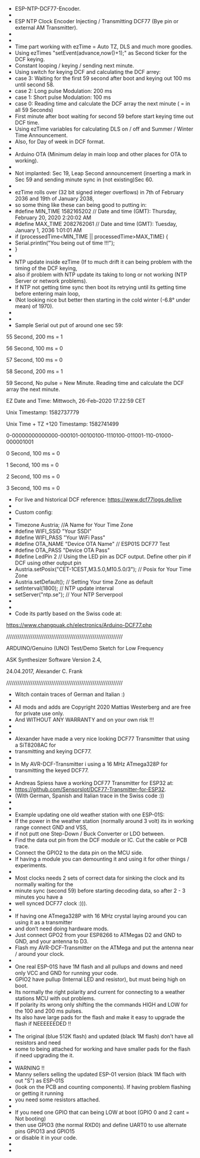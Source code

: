  * ESP-NTP-DCF77-Encoder.
 *
 * ESP NTP Clock Encoder Injecting / Transmitting DCF77 (Bye pin or external AM Transmitter).
 * 
 * 
 * Time part working with ezTime = Auto TZ, DLS and much more goodies.
 * Using ezTimes "setEvent(advance,now()+1);" as Second ticker for the DCF keying.
 * Constant looping / keying / sending next minute.
 * Using switch for keying DCF and calculating the DCF arrey:
 *   case 3: Waiting for the first 59 second after boot and keying out 100 ms until second 58.
 *   case 2: Long pulse Modulation: 200 ms 
 *   case 1: Short pulse Modulation: 100 ms 
 *   case 0: Reading time and calculate the DCF array the next minute ( = in all 59 Seconds)
 * First minute after boot waiting for second 59 before start keying time out DCF time.
 * Using ezTime variables for calculating DLS on / off and Summer / Winter Time Announcement.
 * Also, for Day of week in DCF format.
 * 
 * Arduino OTA (Minimum delay in main loop and other places for OTA to working).
 * 
 * Not implanted: Sec 19, Leap Second announcement (inserting a mark in Sec 59 and sending minute sync in (not existing)Sec 60. 
 * 
 * ezTime rolls over (32 bit signed integer overflows) in 7th of February 2036 and 19th of January 2038, 
 * so some thing like these can being good to putting in:
 * #define MIN_TIME  1582165202     // Date and time (GMT): Thursday, February 20, 2020 2:20:02 AM  
 * #define MAX_TIME  2082762061     // Date and time (GMT): Tuesday, January 1, 2036 1:01:01 AM
 *  if (processedTime<MIN_TIME || processedTime>MAX_TIME) {
 *  Serial.println("You being out of time !!!");
 *  }
 * 
 * NTP update inside ezTime (If to much drift it can being problem with the timing of the DCF keying,
 * also if problem with NTP update its taking to long or not working (NTP Server or network problems).  
 * If NTP not getting time sync then boot its retrying until its getting time before entering main loop,
 * (Not looking nice but better then starting in the cold winter (-6.8° under mean) of 1970).
 * 
 * 
 * Sample Serial out put of around one sec 59:

55 Second, 200 ms = 1

56 Second, 100 ms = 0

57 Second, 100 ms = 0

58 Second, 200 ms = 1

59 Second, No pulse = New Minute. Reading time and calculate the DCF array the next minute.

EZ Date and Time: Mittwoch, 26-Feb-2020 17:22:59 CET

Unix Timestamp: 1582737779

Unix Time + TZ +120 Timestamp: 1582741499

0-00000000000000-000101-00100100-1110100-011001-110-01000-000001001 

0 Second, 100 ms = 0

1 Second, 100 ms = 0

2 Second, 100 ms = 0

3 Second, 100 ms = 0

 * For live and historical DCF reference: https://www.dcf77logs.de/live
 * 
 * Custom config:
 * 
 * Timezone Austria; //A Name for Your Time Zone 
 * #define WIFI_SSID "Your SSDI"
 * #define WIFI_PASS "Your WiFi Pass"
 * #define OTA_NAME "Device OTA Name" // ESP01S DCF77 Test
 * #define OTA_PASS "Device OTA Pass"
 * #define LedPin 2 // Using the LED pin as DCF output. Define other pin if DCF using other output pin
 * Austria.setPosix("CET-1CEST,M3.5.0,M10.5.0/3"); // Posix for Your Time Zone
 * Austria.setDefault(); // Setting Your time Zone as default
 * setInterval(1800); // NTP update interval
 * setServer("ntp.se"); // Your NTP Serverpool
 * 
 *
 * Code its partly based on the Swiss code at:

https://www.changpuak.ch/electronics/Arduino-DCF77.php
 
////////////////////////////////////////////////////////////// 

ARDUINO/Genuino (UNO) Test/Demo Sketch for Low Frequency

ASK Synthesizer Software Version 2.4, 

24.04.2017, Alexander C. Frank

//////////////////////////////////////////////////////////////

 * Witch contain traces of German and Italian :)
 * 
 * All mods and adds are Copyright 2020 Mattias Westerberg and are free for private use only.
 * And WITHOUT ANY WARRANTY and on your own risk !!!
 * 
 * 
 * Alexander have made a very nice looking DCF77 Transmitter that using a SiT8208AC for 
 * transmitting and keying DCF77.
 *  
 * In My AVR-DCF-Transmitter i using a 16 MHz ATmega328P for transmitting the keyed DCF77.
 *  
 * Andreas Spiess have a working DCF77 Transmitter for ESP32 at: 
 * https://github.com/SensorsIot/DCF77-Transmitter-for-ESP32.
 * (With German, Spanish and Italian trace in the Swiss code :))
 * 
 * 
 * Example updating one old weather station with one ESP-01S:
 * If the power in the weather station (normally around 3 volt) its in working range connect GND and VSS, 
 * if not putt one Step-Down / Buck Converter or LDO between.
 * Find the data out pin from the DCF module or IC. Cut the cable or PCB trace. 
 * Connect the GPIO2 to the data pin on the MCU side. 
 * If having a module you can demounting it and using it for other things / experiments.
 * 
 * Most clocks needs 2 sets of correct data for sinking the clock and its normally waiting for the
 * minute sync (second 59) before starting decoding data, so after 2 - 3 minutes you have  a 
 * well synced DCF77 clock :))).
 * 
 * If having one ATmega328P with 16 MHz crystal laying around you can using it as a transmitter 
 * and don’t need doing hardware mods. 
 * Just connect GPO2 from your ESP8266 to ATMegas D2 and GND to GND, and your antenna to D3. 
 * Flash my AVR-DCF-Transmitter on the ATMega and put the antenna near / around your clock.
 * 
 * One real ESP-01S have 1M flash and all pullups and downs and need only VCC and GND for running your code.
 * GPIO2 have pullup (Internal LED and resistor), but must being high on boot.
 * Its normally the right polarity and current for connecting to a weather stations MCU with out problems.
 * If polarity its wrong only shifting the the commands HIGH and LOW for the 100 and 200 ms pulses. 
 * Its also have large pads for the flash and make it easy to upgrade the flash if NEEEEEEDED !!
 * 
 * The original (blue 512K flash) and updated (black 1M flash) don’t have all resistors and need 
 * some to being attached for working and have smaller pads for the flash if need upgrading the it.
 * 
 * WARNING !! 
 * Manny sellers selling the updated ESP-01 version (black 1M flach with out "S") as ESP-01S 
 * (look on the PCB and counting components). If having problem flashing or getting it running
 * you need some resistors attached.
 * 
 * If you need one GPIO that can being LOW at boot (GPIO 0 and 2 cant = Not booting) 
 * then use GPIO3 (the normal RXD0) and define UART0 to use alternate pins GPIO13 and GPIO15
 * or disable it in your code.
 * 
 *
